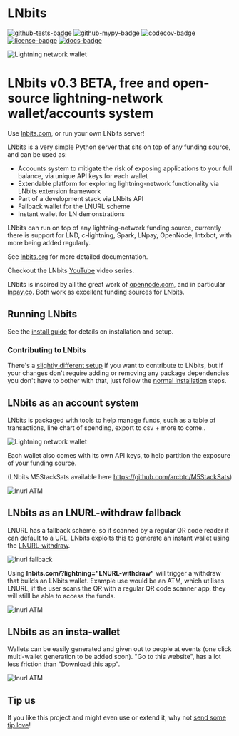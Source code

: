 LNbits
======

[![github-tests-badge]][github-tests]
[![github-mypy-badge]][github-mypy]
[![codecov-badge]][codecov]
[![license-badge]](LICENSE)
[![docs-badge]][docs]


![Lightning network wallet](https://i.imgur.com/EHvK6Lq.png)

# LNbits v0.3 BETA, free and open-source lightning-network wallet/accounts system

Use [lnbits.com](https://lnbits.com), or run your own LNbits server!

LNbits is a very simple Python server that sits on top of any funding source, and can be used as:

* Accounts system to mitigate the risk of exposing applications to your full balance, via unique API keys for each wallet
* Extendable platform for exploring lightning-network functionality via LNbits extension framework
* Part of a development stack via LNbits API
* Fallback wallet for the LNURL scheme
* Instant wallet for LN demonstrations

LNbits can run on top of any lightning-network funding source, currently there is support for LND, c-lightning, Spark, LNpay, OpenNode, lntxbot, with more being added regularly.

See [lnbits.org](https://lnbits.org) for more detailed documentation.

Checkout the LNbits [YouTube](https://www.youtube.com/playlist?list=PLPj3KCksGbSYG0ciIQUWJru1dWstPHshe) video series.

LNbits is inspired by all the great work of [opennode.com](https://www.opennode.com/), and in particular [lnpay.co](https://lnpay.co/). Both work as excellent funding sources for LNbits.

## Running LNbits

See the [install guide](docs/guide/installation.md) for details on installation and setup.

### Contributing to LNbits

There's a [slightly different setup](docs/devs/installation.md) if you want to contribute to LNbits, but if your changes don't require adding or removing any package dependencies you don't have to bother with that, just follow the [normal installation](docs/guide/installation.md) steps.

## LNbits as an account system

LNbits is packaged with tools to help manage funds, such as a table of transactions, line chart of spending, export to csv + more to come..

![Lightning network wallet](https://i.imgur.com/w8jdGpF.png)

Each wallet also comes with its own API keys, to help partition the exposure of your funding source.

(LNbits M5StackSats available here https://github.com/arcbtc/M5StackSats)

![lnurl ATM](https://i.imgur.com/WfCg8wY.png)

## LNbits as an LNURL-withdraw fallback

LNURL has a fallback scheme, so if scanned by a regular QR code reader it can default to a URL. LNbits exploits this to generate an instant wallet using the [LNURL-withdraw](https://github.com/btcontract/lnurl-rfc/blob/master/lnurl-withdraw.md).

![lnurl fallback](https://i.imgur.com/CPBKHIv.png)

Using **lnbits.com/?lightning="LNURL-withdraw"** will trigger a withdraw that builds an LNbits wallet.
Example use would be an ATM, which utilises LNURL, if the user scans the QR with a regular QR code scanner app, they will stilll be able to access the funds.

![lnurl ATM](https://i.imgur.com/Gi6bn3L.jpg)

## LNbits as an insta-wallet

Wallets can be easily generated and given out to people at events (one click multi-wallet generation to be added soon).
"Go to this  website", has a lot less friction than "Download this app".

![lnurl ATM](https://i.imgur.com/xFWDnwy.png)

## Tip us

If you like this project and might even use or extend it, why not [send some tip love](https://lnbits.com/paywall/GAqKguK5S8f6w5VNjS9DfK)!


[docs]: https://lnbits.org/
[docs-badge]: https://img.shields.io/badge/docs-lnbits.org-673ab7.svg
[github-mypy]: https://github.com/lnbits/lnbits/actions?query=workflow%3Amypy
[github-mypy-badge]: https://github.com/lnbits/lnbits/workflows/mypy/badge.svg
[github-tests]: https://github.com/lnbits/lnbits/actions?query=workflow%3Atests
[github-tests-badge]: https://github.com/lnbits/lnbits/workflows/tests/badge.svg
[codecov]: https://codecov.io/gh/lnbits/lnbits
[codecov-badge]: https://codecov.io/gh/lnbits/lnbits/branch/master/graph/badge.svg
[license-badge]: https://img.shields.io/badge/license-MIT-blue.svg
